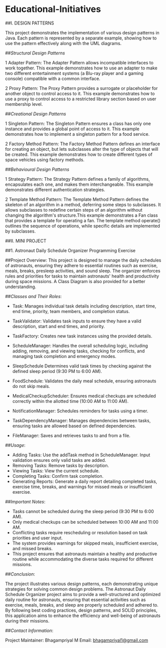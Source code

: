 # Educational-Initiatives
##I. DESIGN PATTERNS

This project demonstrates the implementation of various design patterns in Java. Each pattern is represented by a separate example, showing how to use the pattern effectively along with the UML diagrams.

##*Structural Design Patterns*

1 Adapter Pattern:
The Adapter Pattern allows incompatible interfaces to work together. This example demonstrates how to use an adapter to make two different entertainment systems (a Blu-ray player and a gaming console) compatible with a common interface.

2 Proxy Pattern:
The Proxy Pattern provides a surrogate or placeholder for another object to control access to it. This example demonstrates how to use a proxy to control access to a restricted library section based on user membership level.

##*Creational Design Patterns*

1 Singleton Pattern:
The Singleton Pattern ensures a class has only one instance and provides a global point of access to it. This example demonstrates how to implement a singleton pattern for a food service.

2 Factory Method Pattern:
The Factory Method Pattern defines an interface for creating an object, but lets subclasses alter the type of objects that will be created. This example demonstrates how to create different types of space vehicles using factory methods.

##*Behavioural Design Patterns*

1 Strategy Pattern:
The Strategy Pattern defines a family of algorithms, encapsulates each one, and makes them interchangeable. This example demonstrates different authentication strategies.

2 Template Method Pattern:
The Template Method Pattern defines the skeleton of an algorithm in a method, deferring some steps to subclasses. It allows subclasses to redefine certain steps of an algorithm without changing the algorithm's structure.This example demonstrates a Fan class that provides a template for operating a fan. The template method operate() outlines the sequence of operations, while specific details are implemented by subclasses.


##II. MINI PROJECT

##1. Astronaut Daily Schedule Organizer Programming Exercise

##Project Overview:
This project is designed to manage the daily schedules of astronauts, ensuring they adhere to essential routines such as exercise, meals, breaks, presleep activities, and sound sleep. The organizer enforces rules and priorities for tasks to maintain astronauts' health and productivity during space missions. A Class Diagram is also provided for a better understanding.

##*Classes and Their Roles*:

- Task:
Manages individual task details including description, start time, end time, priority, team members, and completion status.

- TaskValidator:
Validates task inputs to ensure they have a valid description, start and end times, and priority.

- TaskFactory:
Creates new task instances using the provided details.

- ScheduleManager:
Handles the overall scheduling logic, including adding, removing, and viewing tasks, checking for conflicts, and managing task completion and emergency modes.

- SleepSchedule
Determines valid task times by checking against the defined sleep period (9:30 PM to 6:00 AM).

- FoodSchedule:
Validates the daily meal schedule, ensuring astronauts do not skip meals.

- MedicalCheckupScheduler:
Ensures medical checkups are scheduled correctly within the allotted time (10:00 AM to 11:00 AM).

- NotificationManager:
Schedules reminders for tasks using a timer.

- TaskDependencyManager:
Manages dependencies between tasks, ensuring tasks are allowed based on defined dependencies.

- FileManager:
Saves and retrieves tasks to and from a file.

##*Usage*:

- Adding Tasks: Use the addTask method in ScheduleManager. Input validation ensures only valid tasks are added.
- Removing Tasks: Remove tasks by description.
- Viewing Tasks: View the current schedule.
- Completing Tasks: Confirm task completion.
- Generating Reports: Generate a daily report detailing completed tasks, exercise time, breaks, and warnings for missed meals or insufficient exercise.

##*Important Notes*:

- Tasks cannot be scheduled during the sleep period (9:30 PM to 6:00 AM).
- Only medical checkups can be scheduled between 10:00 AM and 11:00 AM.
- Conflicting tasks require rescheduling or resolution based on task priorities and user input.
- The system provides warnings for skipped meals, insufficient exercise, and missed breaks.
- This project ensures that astronauts maintain a healthy and productive routine while accommodating the diverse tasks required for different missions.
  
##*Conclusion*:

The project illustrates various design patterns, each demonstrating unique strategies for solving common design problems. The Astronaut Daily Schedule Organizer project aims to provide a well-structured and optimized daily routine for astronauts, ensuring that essential activities such as exercise, meals, breaks, and sleep are properly scheduled and adhered to. By following best coding practices, design patterns, and SOLID principles, this application aims to enhance the efficiency and well-being of astronauts during their missions.

##*Contact Information*:

Project Maintainer: Bhagampriyal M
Email: bhagampriyal1@gmail.com
